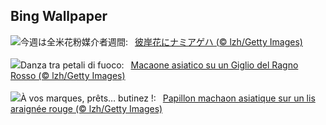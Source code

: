 ## Bing Wallpaper
![](https://www.bing.com/th?id=OHR.AsianSwallowtail_JA-JP7699354207_UHD.jpg&w=1000)今週は全米花粉媒介者週間:&nbsp;&ensp;[彼岸花にナミアゲハ (© lzh/Getty Images)](https://www.bing.com/th?id=OHR.AsianSwallowtail_JA-JP7699354207_UHD.jpg)
<br><br/>
![](https://www.bing.com/th?id=OHR.AsianSwallowtail_IT-IT6116114113_UHD.jpg&w=1000)Danza tra petali di fuoco:&nbsp;&ensp;[Macaone asiatico su un Giglio del Ragno Rosso (© lzh/Getty Images)](https://www.bing.com/th?id=OHR.AsianSwallowtail_IT-IT6116114113_UHD.jpg)
<br><br/>
![](https://www.bing.com/th?id=OHR.AsianSwallowtail_FR-FR5577967148_UHD.jpg&w=1000)À vos marques, prêts… butinez !:&nbsp;&ensp;[Papillon machaon asiatique sur un lis araignée rouge (© lzh/Getty Images)](https://www.bing.com/th?id=OHR.AsianSwallowtail_FR-FR5577967148_UHD.jpg)
<br><br/>
